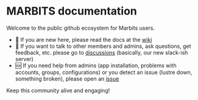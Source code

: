 # MARBITS documentation

Welcome to the public github ecosystem for Marbits users. 

- :book: If you are new here, please read the docs at the [wiki](https://github.com/marbits-icm/marbits-public/wiki)
- :mega: If you want to talk to other members and admins, ask questions, get feedback, etc. please go to [discussions](https://github.com/marbits-icm/marbits-public/discussions) (basically, our new slack-ish server)
- :sos: If you need help from admins (app installation, problems with accounts, groups, configurations) or you detect an issue (lustre down, something broken), please open an [issue](https://github.com/marbits-icm/marbits-public/issues)

Keep this community alive and engaging!
